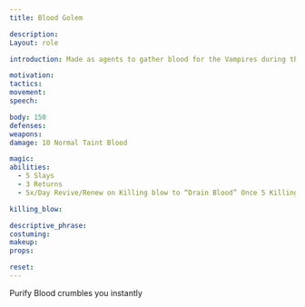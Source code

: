 ```yaml
---
title: Blood Golem

description: 
Layout: role

introduction: Made as agents to gather blood for the Vampires during the daytime (Supply running low and scroll expired, outsourced to Rockshire “The Guild” for assistance)

motivation: 
tactics: 
movement:
speech:

body: 150
defenses: 
weapons: 
damage: 10 Normal Taint Blood

magic: 
abilities:
  - 5 Slays
  - 3 Returns
  - 5x/Day Revive/Renew on Killing blow to “Drain Blood” Once 5 Killing Blows obtained they retreat

killing_blow: 

descriptive_phrase:
costuming: 
makeup:
props: 

reset:
---
```


Purify Blood crumbles you instantly

